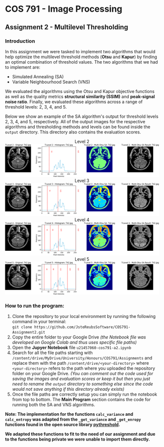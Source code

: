 # COS 791 - Image Processing
## Assignment 2 - Multilevel Thresholding

### Introduction
In this assignment we were tasked to implement two algorithms that would help optimize the multilevel threshold methods (**Otsu** and **Kapur**) by finding an optimal combination of threshold values. The two algorithms that we had to implement are:
- Simulated Annealing (SA)
- Variable Neighbourhood Search (VNS)

We evaluated the algorithms using the Otsu and Kapur objective functions as well as the quality metrics **structural similarity (SSIM)** and **peak-signal noise ratio**. Finally, we evaluated these algorithms across a range of threshold levels: 2, 3, 4, and 5.

Below we show an example of the SA algorithm's output for threshold levels 2, 3, 4, and 5, respectively. All of the output images for the respective algorithms and thresholding methods and levels can be found inside the `output` directory. This directory also contains the evaluation scores.

<div align='center'>
  <label>Level 2</label>
  <img src='https://github.com/JsteReubsSoftware/COS791-Assignment2/blob/main/output/SA_Otsu_output_imgs_T42.jpg/SA_Otsu_level_2_output_T42.jpg.png' altText='example output' />
  <label>Level 3</label>
  <img src='https://github.com/JsteReubsSoftware/COS791-Assignment2/blob/main/output/SA_Otsu_output_imgs_T42.jpg/SA_Otsu_level_3_output_T42.jpg.png' altText='example output' />
  <label>Level 4</label>
  <img src='https://github.com/JsteReubsSoftware/COS791-Assignment2/blob/main/output/SA_Otsu_output_imgs_T42.jpg/SA_Otsu_level_4_output_T42.jpg.png' altText='example output' />
  <label>Level 5</label>
  <img src='https://github.com/JsteReubsSoftware/COS791-Assignment2/blob/main/output/SA_Otsu_output_imgs_T42.jpg/SA_Otsu_level_5_output_T42.jpg.png' altText='example output' />
</div>

### How to run the program:
1. Clone the repository to your local environment by running the following command in your terminal: <br>
`git clone https://github.com/JsteReubsSoftware/COS791-Assignment2.git`
2. Copy the entire folder to your Google Drive *(the Notebook file was developed on Google Colab and thus uses specific file paths)*
3. Open the **Jupyer Notebook** file `u21457060-cos791-a2.ipynb`
4. Search for all the file paths starting with `/content/drive/MyDrive/University/Honours/COS791/Assignments` and replace them with the path `/content/drive/<your-directory>` where `<your-directory>` refers to the path where you uploaded the repository folder on your Google Drive.
   *(You can comment out the code used for saving the images and evaluation scores or keep it but then you just need to rename the `output` directory to something else since the code would not save anything if this directory already exists)*
6. Once the file paths are correctly setup you can simply run the notebook from top to bottom. The **Main Program** section contains the code for running both the SA and VNS algorithms.

**Note: The implementation for the functions `calc_variance` and `calc_entropy` was adapted from the `_get_variance` and `_get_enropy` functions found in the open source library [pythreshold](https://github.com/manuelaguadomtz/pythreshold/tree/master).**

**We adapted these functions to fit to the need of our assignment and due to the functions being **private** we were unable to import them directly.**
